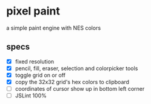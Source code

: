 # pixel paint

a simple paint engine with NES colors

## specs
- [x] fixed resolution
- [x] pencil, fill, eraser, selection and colorpicker tools
- [x] toggle grid on or off
- [x] copy the 32x32 grid's hex colors to clipboard
- [ ] coordinates of cursor show up in bottom left corner
- [ ] JSLint 100%
